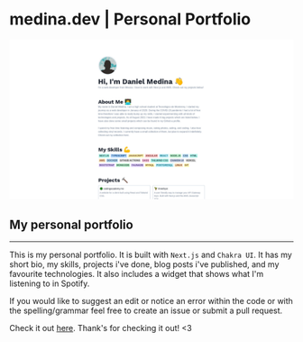 # medina.dev | Personal Portfolio

![Screenshot of medina.dev](https://raw.githubusercontent.com/dnrm/dnrm/master/img/medina.dev.jpeg)

## My personal portfolio
---
This is my personal portfolio. It is built with `Next.js` and `Chakra UI`. It has my short bio, my skills, projects i've done, blog posts i've published, and my favourite technologies. It also includes a widget that shows what I'm listening to in Spotify. 

If you would like to suggest an edit or notice an error within the code or with the spelling/grammar feel free to create an issue or submit a pull request.

Check it out [here](https://medina.dev). Thank's for checking it out! <3
